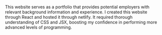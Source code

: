 This website serves as a portfolio that provides potential employers with relevant background information and experience. I created this website through React and hosted it through netlify. It required thorough understanding of CSS and JSX, boosting my confidence in performing more advanced levels of programming. 
